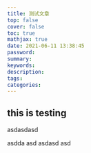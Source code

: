 ```yaml
---
title: 测试文章
top: false
cover: false
toc: true
mathjax: true
date: 2021-06-11 13:38:45
password:
summary:
keywords:
description:
tags:
categories:
---
```

## this is testing
asdasdasd

asdda
asd
asdasd
asd